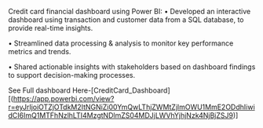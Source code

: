 Credit card financial dashboard using Power BI:
• Developed an interactive dashboard using transaction and customer data from a SQL database, to provide real-time insights.

• Streamlined data processing & analysis to monitor key performance metrics and trends.

• Shared actionable insights with stakeholders based on dashboard findings to support decision-making processes.

See Full dashboard Here-[CreditCard_Dashboard][(https://app.powerbi.com/view?r=eyJrIjoiOTZjOTdkM2ItNGNiZi00YmQwLThjZWMtZjlmOWU1MmE2ODdhIiwidCI6ImQ1MTFhNzlhLTI4MzgtNDlmZS04MDJjLWVhYjhjNzk4NjBjZSJ9)]






